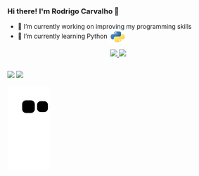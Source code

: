 ### Hi there! I'm Rodrigo Carvalho 👋


- 🔭 I’m currently working on improving my programming skills
- 🌱 I’m currently learning Python <img align="center" alt="Rafa-Python" height="30" width="40" src="https://raw.githubusercontent.com/devicons/devicon/master/icons/python/python-original.svg">

<div align="center">
  <a href="https://github.com/RodrigoFCC">
  <img height="130em" src="https://github-readme-stats.vercel.app/api?username=RodrigoFCC&show_icons=true&theme=chartreuse-dark&include_all_commits=true&count_private=true"/>
  <img height="130em" src="https://github-readme-stats.vercel.app/api/top-langs/?username=RodrigoFCC&layout=compact&langs_count=7&theme=chartreuse-dark"/>
</div>
</div>
  
  ##
 
<div> 

<div> 
  <a href = "mailto:rodrigofcc.dev@gmail.com"><img src="https://img.shields.io/badge/-Gmail-%23333?style=for-the-badge&logo=gmail&logoColor=white" target="_blank"></a>
  <a href="https://www.linkedin.com/in/Rodrigofcc" target="_blank"><img src="https://img.shields.io/badge/-LinkedIn-%230077B5?style=for-the-badge&logo=linkedin&logoColor=white" target="_blank"></a> 
 
  ![Snake animation](https://github.com/RodrigoFCC/RodrigoFCC/blob/output/github-contribution-grid-snake.svg)
</div>
